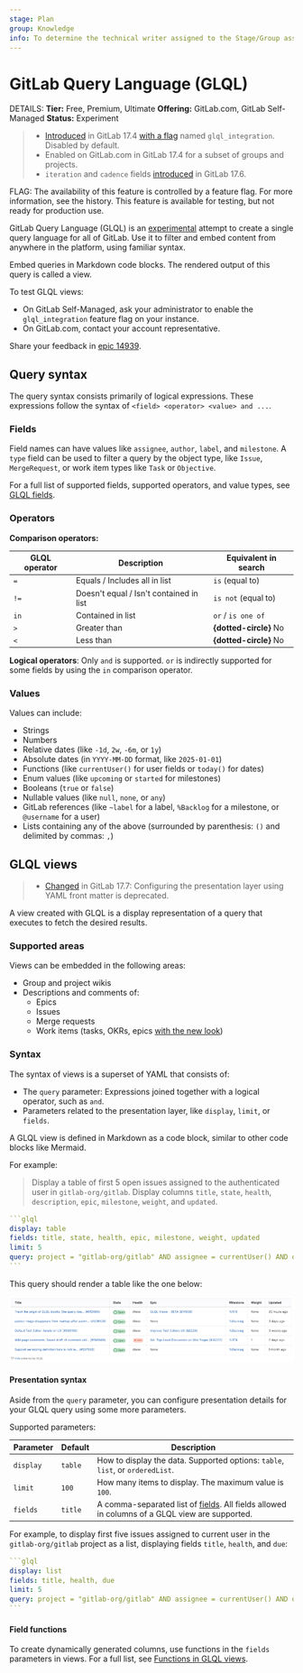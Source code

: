 ```yaml
---
stage: Plan
group: Knowledge
info: To determine the technical writer assigned to the Stage/Group associated with this page, see https://handbook.gitlab.com/handbook/product/ux/technical-writing/#assignments
---
```


# GitLab Query Language (GLQL)

DETAILS:
**Tier:** Free, Premium, Ultimate
**Offering:** GitLab.com, GitLab Self-Managed
**Status:** Experiment

> - [Introduced](https://gitlab.com/groups/gitlab-org/-/epics/14767) in GitLab 17.4 [with a flag](../../administration/feature_flags.md) named `glql_integration`. Disabled by default.
> - Enabled on GitLab.com in GitLab 17.4 for a subset of groups and projects.
> - `iteration` and `cadence` fields [introduced](https://gitlab.com/gitlab-org/gitlab-query-language/gitlab-query-language/-/issues/74) in GitLab 17.6.

FLAG:
The availability of this feature is controlled by a feature flag.
For more information, see the history.
This feature is available for testing, but not ready for production use.

GitLab Query Language (GLQL) is an [experimental](../../policy/development_stages_support.md) attempt
to create a single query language for all of GitLab.
Use it to filter and embed content from anywhere in the platform, using familiar syntax.

Embed queries in Markdown code blocks.
The rendered output of this query is called a view.

To test GLQL views:

- On GitLab Self-Managed, ask your administrator to enable the `glql_integration` feature flag on your instance.
- On GitLab.com, contact your account representative.

Share your feedback in [epic 14939](https://gitlab.com/groups/gitlab-org/-/epics/14939).

## Query syntax

The query syntax consists primarily of logical expressions. These expressions follow the
syntax of `<field> <operator> <value> and ...`.

### Fields

Field names can have values like `assignee`, `author`, `label`, and `milestone`.
A `type` field can be used to filter a query by the object type, like `Issue`, `MergeRequest`,
or work item types like `Task` or `Objective`.

For a full list of supported fields, supported operators, and value types, see [GLQL fields](fields.md).

### Operators

**Comparison operators:**

| GLQL operator | Description                             | Equivalent in search   |
|---------------|-----------------------------------------|------------------------|
| `=`           | Equals / Includes all in list           | `is` (equal to)        |
| `!=`          | Doesn't equal / Isn't contained in list | `is not` (equal to)    |
| `in`          | Contained in list                       | `or` / `is one of`     |
| `>`           | Greater than                            | **{dotted-circle}** No |
| `<`           | Less than                               | **{dotted-circle}** No |

**Logical operators**: Only `and` is supported.
`or` is indirectly supported for some fields by using the `in` comparison operator.

### Values

Values can include:

- Strings
- Numbers
- Relative dates (like `-1d`, `2w`, `-6m`, or `1y`)
- Absolute dates (in `YYYY-MM-DD` format, like `2025-01-01`)
- Functions (like `currentUser()` for user fields or `today()` for dates)
- Enum values (like `upcoming` or `started` for milestones)
- Booleans (`true` or `false`)
- Nullable values (like `null`, `none`, or `any`)
- GitLab references (like `~label` for a label, `%Backlog` for a milestone, or `@username` for a user)
- Lists containing any of the above (surrounded by parenthesis: `()` and delimited by commas: `,`)

## GLQL views

> - [Changed](https://gitlab.com/gitlab-org/gitlab/-/issues/508956) in GitLab 17.7: Configuring the presentation layer using YAML front matter is deprecated.

A view created with GLQL is a display representation of a query that executes to
fetch the desired results.

### Supported areas

Views can be embedded in the following areas:

- Group and project wikis
- Descriptions and comments of:
  - Epics
  - Issues
  - Merge requests
  - Work items (tasks, OKRs, epics [with the new look](../group/epics/epic_work_items.md))

### Syntax

The syntax of views is a superset of YAML that consists of:

- The `query` parameter: Expressions joined together with a logical operator, such as `and`.
- Parameters related to the presentation layer, like `display`, `limit`, or `fields`.

A GLQL view is defined in Markdown as a code block, similar to other code blocks like Mermaid.

For example:

> Display a table of first 5 open issues assigned to the authenticated user in `gitlab-org/gitlab`.
> Display columns `title`, `state`, `health`, `description`, `epic`, `milestone`, `weight`, and `updated`.

````yaml
```glql
display: table
fields: title, state, health, epic, milestone, weight, updated
limit: 5
query: project = "gitlab-org/gitlab" AND assignee = currentUser() AND opened = true
```
````

This query should render a table like the one below:

![A table listing issues assigned to the current user](img/glql_table_v17_8.png)

#### Presentation syntax

Aside from the `query` parameter, you can configure presentation details for your GLQL query using some
more parameters.

Supported parameters:

| Parameter | Default | Description |
| --------- | ------- | ----------- |
| `display` | `table` | How to display the data. Supported options: `table`, `list`, or `orderedList`. |
| `limit`   | `100`   | How many items to display. The maximum value is `100`. |
| `fields`  | `title` | A comma-separated list of [fields](fields.md). All fields allowed in columns of a GLQL view are supported. |

For example, to display first five issues assigned to current user in the `gitlab-org/gitlab`
project as a list, displaying fields `title`, `health`, and `due`:

````yaml
```glql
display: list
fields: title, health, due
limit: 5
query: project = "gitlab-org/gitlab" AND assignee = currentUser() AND opened = true
```
````

#### Field functions

To create dynamically generated columns, use functions in the `fields` parameters in views.
For a full list, see [Functions in GLQL views](functions.md#functions-in-glql-views).
